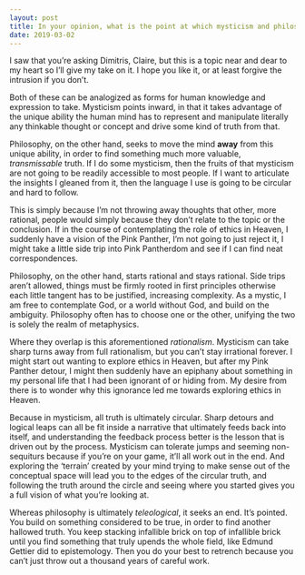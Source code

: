 ```yaml
---
layout: post
title: In your opinion, what is the point at which mysticism and philosophy meet or even overlap? Where do they diverge beyond that point?
date: 2019-03-02
---
```


<p>I saw that you’re asking Dimitris, Claire, but this is a topic near and dear to my heart so I’ll give my take on it. I hope you like it, or at least forgive the intrusion if you don’t.</p><p>Both of these can be analogized as forms for human knowledge and expression to take. Mysticism points inward, in that it takes advantage of the unique ability the human mind has to represent and manipulate literally any thinkable thought or concept and drive some kind of truth from that.</p><p>Philosophy, on the other hand, seeks to move the mind <b>away</b> from this unique ability, in order to find something much more valuable, <i>transmissable</i> truth. If I do some mysticism, then the fruits of that mysticism are not going to be readily accessible to most people. If I want to articulate the insights I gleaned from it, then the language I use is going to be circular and hard to follow.</p><p>This is simply because I’m not throwing away thoughts that other, more rational, people would simply because they don’t relate to the topic or the conclusion. If in the course of contemplating the role of ethics in Heaven, I suddenly have a vision of the Pink Panther, I’m not going to just reject it, I might take a little side trip into Pink Pantherdom and see if I can find neat correspondences.</p><p>Philosophy, on the other hand, starts rational and stays rational. Side trips aren’t allowed, things must be firmly rooted in first principles otherwise each little tangent has to be justified, increasing complexity. As a mystic, I am free to contemplate God, or a world without God, and build on the ambiguity. Philosophy often has to choose one or the other, unifying the two is solely the realm of metaphysics.</p><p>Where they overlap is this aforementioned <i>rationalism</i>. Mysticism can take sharp turns away from full rationalism, but you can’t stay irrational forever. I might start out wanting to explore ethics in Heaven, but after my Pink Panther detour, I might then suddenly have an epiphany about something in my personal life that I had been ignorant of or hiding from. My desire from there is to wonder why this ignorance led me towards exploring ethics in Heaven.</p><p>Because in mysticism, all truth is ultimately circular. Sharp detours and logical leaps can all be fit inside a narrative that ultimately feeds back into itself, and understanding the feedback process better is the lesson that is driven out by the process. Mysticism can tolerate jumps and seeming non-sequiturs because if you’re on your game, it’ll all work out in the end. And exploring the ‘terrain’ created by your mind trying to make sense out of the conceptual space will lead you to the edges of the circular truth, and following the truth around the circle and seeing where you started gives you a full vision of what you’re looking at.</p><p>Whereas philosophy is ultimately <i>teleological</i>, it seeks an end. It’s pointed. You build on something considered to be true, in order to find another hallowed truth. You keep stacking infallible brick on top of infallible brick until you find something that truly upends the whole field, like Edmund Gettier did to epistemology. Then you do your best to retrench because you can’t just throw out a thousand years of careful work.</p>
